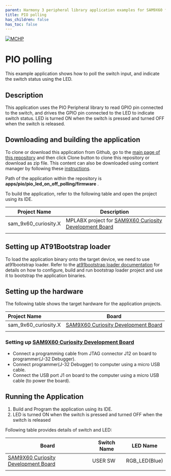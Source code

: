 ```yaml
---
parent: Harmony 3 peripheral library application examples for SAM9X60 family
title: PIO polling 
has_children: false
has_toc: false
---
```


[![MCHP](https://www.microchip.com/ResourcePackages/Microchip/assets/dist/images/logo.png)](https://www.microchip.com)

# PIO polling

This example application shows how to poll the switch input, and indicate the switch status using the LED.

## Description

This application uses the PIO Peripheral library to read GPIO pin connected to the switch, and drives the GPIO pin connected to the LED to indicate switch status. LED is turned ON when the switch is pressed and turned OFF when the switch is released.

## Downloading and building the application

To clone or download this application from Github, go to the [main page of this repository](https://github.com/Microchip-MPLAB-Harmony/csp_apps_sam_9x60) and then click Clone button to clone this repository or download as zip file.
This content can also be downloaded using content manager by following these [instructions](https://github.com/Microchip-MPLAB-Harmony/contentmanager/wiki).

Path of the application within the repository is **apps/pio/pio_led_on_off_polling/firmware** .

To build the application, refer to the following table and open the project using its IDE.

| Project Name      | Description                                    |
| ----------------- | ---------------------------------------------- |
| sam_9x60_curiosity.X | MPLABX project for [SAM9X60 Curiosity Development Board](https://www.microchip.com/en-us/development-tool/EV40E67A)
|||

## Setting up AT91Bootstrap loader

To load the application binary onto the target device, we need to use at91bootstrap loader. Refer to the [at91bootstrap loader documentation](../../docs/readme_bootstrap.md) for details on how to configure, build and run bootstrap loader project and use it to bootstrap the application binaries.

## Setting up the hardware

The following table shows the target hardware for the application projects.

| Project Name| Board|
|:---------|:---------:|
| sam_9x60_curiosity.X | [SAM9X60 Curiosity Development Board](https://www.microchip.com/en-us/development-tool/EV40E67A) |
|||

### Setting up [SAM9X60 Curiosity Development Board](https://www.microchip.com/en-us/development-tool/EV40E67A)

- Connect a programming cable from JTAG connector J12 on board to programmer(J-32 Debugger).
- Connect programmer(J-32 Debugger) to computer using a micro USB cable. 
- Connect the USB port J1 on board to the computer using a micro USB cable (to power the board).


## Running the Application

1. Build and Program the application using its IDE.
2. LED is turned ON when the switch is pressed and turned OFF when the switch is released

Following table provides details of switch and LED:

| Board      | Switch Name |  LED Name |
| ---------- | ----------- | --------- |
| [SAM9X60 Curiosity Development Board](https://www.microchip.com/en-us/development-tool/EV40E67A) |USER SW |RGB_LED(Blue)  |
|||